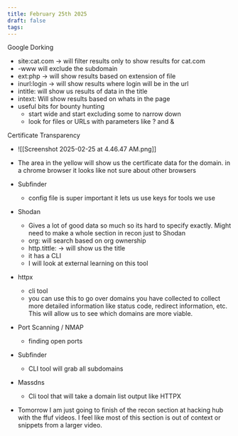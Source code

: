 ```yaml
---
title: February 25th 2025
draft: false
tags:
---
```


Google Dorking
- site:cat.com -> will filter results only to show results for cat.com
- -www will exclude the subdomain
- ext:php -> will show results based on extension of file
- inurl:login -> will show results where login will be in the url
- intitle: will show us results of data in the title
- intext: Will show results based on whats in the page
- useful bits for bounty hunting
	- start wide and start excluding some to narrow down
	- look for files or URLs with parameters like ? and &

Certificate Transparency
- ![[Screenshot 2025-02-25 at 4.46.47 AM.png]]
- The area in the yellow will show us the certificate data for the domain. in a chrome browser it looks like not sure about other browsers

- Subfinder
	- config file is super important it lets us use keys for tools we use

- Shodan
	- Gives a lot of good data so much so its hard to specify exactly. Might need to make a whole section in recon just to Shodan
	- org: will search based on org ownership
	- http.tittle: -> will show us the title
	- it has a CLI
	- I will look at external learning on this tool

- httpx
	- cli tool
	- you can use this to go over domains you have collected to collect more detailed information like status code, redirect information, etc. This will allow us to see which domains are more viable.

- Port Scanning / NMAP
	- finding open ports

- Subfinder
	- CLI tool will grab all subdomains

- Massdns
	- Cli tool that will take a domain list output like HTTPX 

- Tomorrow I am just going to finish of the recon section at hacking hub with the ffuf videos. I feel like most of this section is out of context or snippets from a larger video.
  
  